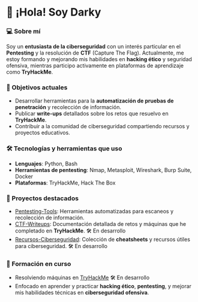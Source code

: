 # 👋 ¡Hola! Soy Darky

### 💻 Sobre mí
Soy un **entusiasta de la ciberseguridad** con un interés particular en el **Pentesting** y la resolución de **CTF** (Capture The Flag). Actualmente, me estoy formando y mejorando mis habilidades en **hacking ético** y seguridad ofensiva, mientras participo activamente en plataformas de aprendizaje como **TryHackMe**.

### 🚀 Objetivos actuales
- Desarrollar herramientas para la **automatización de pruebas de penetración** y recolección de información.
- Publicar **write-ups** detallados sobre los retos que resuelvo en **TryHackMe**.
- Contribuir a la comunidad de ciberseguridad compartiendo recursos y proyectos educativos.

### 🛠️ Tecnologías y herramientas que uso
- **Lenguajes**: Python, Bash
- **Herramientas de pentesting**: Nmap, Metasploit, Wireshark, Burp Suite, Docker
- **Plataformas**: TryHackMe, Hack The Box

### 🔧 Proyectos destacados
- [Pentesting-Tools](https://github.com/darkyy404/Pentesting-Tools): Herramientas automatizadas para escaneos y recolección de información.
- [CTF-Writeups](https://github.com/darkyy404/CTF-Writeups): Documentación detallada de retos y máquinas que he completado en **TryHackMe**. 🛠 En desarrollo 
- [Recursos-Ciberseguridad](https://github.com/darkyy404/Recursos-Ciberseguridad): Colección de **cheatsheets** y recursos útiles para ciberseguridad. 🛠 En desarrollo

### 📝 Formación en curso
- Resolviendo máquinas en [TryHackMe](https://tryhackme.com/) 🛠 En desarrollo
- Enfocado en aprender y practicar **hacking ético**, **pentesting**, y mejorar mis habilidades técnicas en **ciberseguridad ofensiva**.
